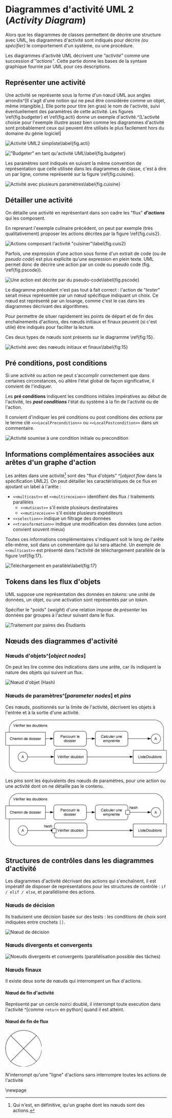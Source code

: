 Diagrammes d'activité UML 2 (*Activity Diagram*)
==============================================

Alors que les diagrammes de classes permettent de décrire une structure avec UML, les diagrammes d'activité sont indiqués pour décrire *(ou spécifier)* le comportement d'un système, ou une procédure.

Les diagrammes d'activité UML décrivent une *"activité"* comme une succession d'*"actions"*. Cette partie donne les bases de la syntaxe graphique fournie par UML pour ces descriptions.

Représenter une activité
------------------------

Une activité se représente sous la forme d'un nœud UML aux angles arrondis^[Il s'agit d'une notion qui ne peut être considérée comme un objet, même intangible.]. Elle porte pour titre (en gras) le nom de l'activité, suivi éventuellement des paramètres de cette activité.
Les figures \ref{fig.budgeter} et \ref{fig.acti} donne un exemple d'activité.^[L'activité choisie pour l'exemple illustre assez bien comme les diagrammes d'activité sont probablement ceux qui peuvent être utilisés le plus facilement hors du domaine du génie logiciel]

![Activité UML2 simpliste\label{fig.acti}](img/image-10.png)


!["Budgeter" en tant qu'activité UML\label{fig.budgeter}](img/image-11.png)

Les paramètres sont indiqués en suivant la même convention de représentation que celle utilisée dans les diagrammes de classe, c'est à dire un par ligne, comme représenté sur la figure \ref{fig.cuisine}.

![Activité avec plusieurs paramètres\label{fig.cuisine}](img/image-12.png)


Détailler une activité
----------------------

On détaille une activité en représentant dans son cadre les "flux" ***d'actions*** qui les composent.

En reprenant l'exemple culinaire précédent, on peut par exemple (très qualitativement) proposer les actions décrites par la figure \ref{fig.cuis2}.

![Actions composant l'activité "cuisiner"\label{fig.cuis2}](img/image-13.png)

Parfois, une expression d'une action sous forme d'un extrait de code (ou de *pseudo code*) est plus explicite qu'une expression en plein texte. UML permet donc de décrire une action par un code ou pseudo code (fig. \ref{fig.pscode}).

![Une action est décrite par du pseudo-code\label{fig.pscode}](img/image-14.png)

Le diagramme précédent n'est pas tout à fait correct : l'action de "*tester*" serait mieux représentée par un nœud spécifique indiquant un choix. Ce nœud est représenté par un losange, comme c'est le cas dans les diagrammes décrivant des algorithmes.

Pour permettre de situer rapidement les points de départ et de fin des enchaînements d'actions, des nœuds initiaux et finaux peuvent (si c'est utile) être indiqués pour faciliter la lecture.

Ces deux types de nœuds sont présents sur le diagramme \ref{fig:15}.

![Activité avec des nœeuds initiaux et finaux\label{fig:15}](img/image-15.png)

Pré conditions, post conditions
-------------------------------

Si une activité ou action ne peut s'accomplir correctement que dans certaines circonstances, où altère l'état global de façon significative, il convient de l'indiquer.

Les **pré conditions** indiquent les conditions initiales impératives au début de l'activité, les ***post conditions*** l'état du système à la fin de l'activité ou de l'action.

Il convient d'indiquer les pré conditions ou post conditions des *actions* par le terme clé `<<<LocalPrecondition>>` ou `<<LocalPostcondition>>` dans un commentaire.

![Activité soumise à une condition initiale ou `precondition`](img/image-16.png)

Informations complémentaires associées aux arêtes d'un graphe d'action
----------------------------------------------------------------------

Les arêtes dans une activité[^graction] sont des "flux d'objets" ^[*object flow* dans la spécification UML2]. On peut détailler les caractéristiques de ce flux en ajoutant un label à l'arête :

[^graction]: Qui n'est, en définitive, qu'un graphe dont les nœuds sont des actions.

-   `<<multicast>>` et `<<multireceive>>` identifient des flux / traitements parallèles
    -   `<<muticast>>` s'il existe plusieurs destinataires
    -   `<<mutireceive>>` s'il existe plusieurs expéditeurs
-   `<<selection>>` indique un filtrage des données
-   `<<transformation>>` indique une modification des données (une action convient souvent mieux)

Toutes ces informations complémentaires s'indiquent soit le long de l'arête elle-même, soit dans un commentaire qui lui sera attaché. Un exemple de `<<multicast>>` est présenté dans l'activité de téléchargement parallèle de la figure \ref{fig:17}.

![Téléchargement en parallèle\label{fig:17}](img/image-17.png)

Tokens dans les flux d'objets
-----------------------------

UML suppose une représentation des données en *tokens*: une unité de données, un objet, ou une activation sont représentés par un *token*.

Spécifier le "poids" (*weight*) d'une relation impose de *présenter* les données par groupes à l'acteur suivant dans le flux.

![Traitement par paires des `Étudiants`](img/image-18.png)


Nœuds des diagrammes d'activité
-------------------------------

### Nœuds d'objets^[*object nodes*]

On peut les lire comme des indications dans une arête, car ils indiquent la nature des objets qui suivent un flux.

![Nœud d'objet (`Hash`)](img/image-19.png)

### Nœuds de paramètres^[*parameter nodes*] et *pins*

Ces nœuds, positionnés sur la limite de l'activité, décrivent les objets à l'entrée et à la sortie d'une activité.

![*Parameter nodes* aux frontières de l'activité](img/parameter_node.png)

Les *pins* sont les équivalents des nœuds de paramètres, pour une action ou une activité dont on ne détaille pas le contenu.

![*Pin* sur certaines actions](img/pins_node.png)

Structures de contrôles dans les diagrammes d'activité
------------------------------------------------------

Les diagrammes d'activité décrivant des actions qui s'enchaînent, il est impératif de disposer de représentations pour les structures de contrôle : `if / elif / else`, et parallélisme des actions.

### Nœuds de décision

Ils traduisent une décision basée sur des tests : les conditions de choix sont indiquées entre crochets `[]`.

![Nœud de décision](img/image-20.png)

### Nœuds divergents et convergents

![Noeuds divergents et convergents (parallélisation possible des tâches)](img/image-21.png)

### Nœuds finaux

Il existe deux sorte de nœuds qui interrompent un flux d'actions.

#### Nœud de fin d'activité

<!--![noeud de fin d'activité](img/image-22.png)-->

Représenté par un cercle noirci doublé, il interrompt toute execution dans l'activité ^[comme `return` en python] quand il est atteint.

#### Nœud de fin de flux

![Nœud de fin de flux](img/flow_final_node.png)

N'interrompt qu'une "ligne" d'actions sans interrompre toutes les actions de l'activité

\newpage
